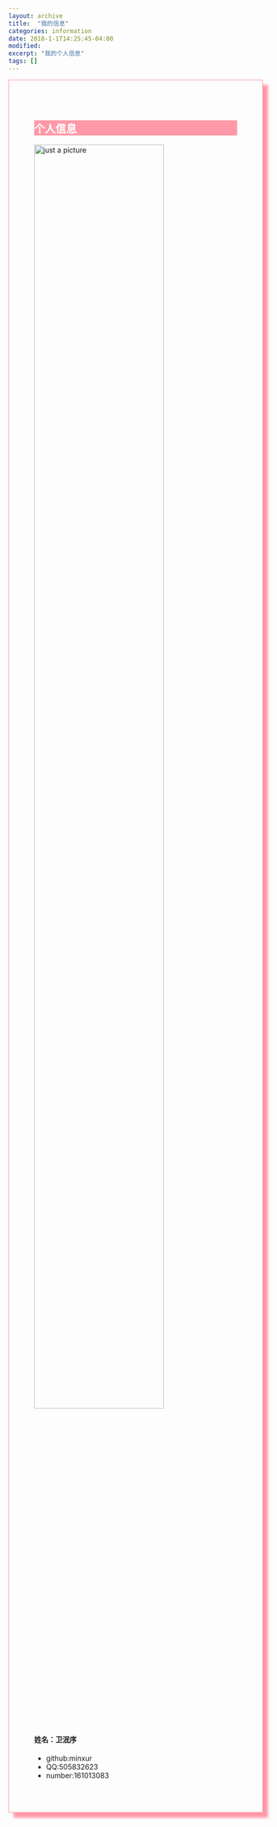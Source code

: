 ```yaml
---
layout: archive
title:  "我的信息"
categories: information
date: 2018-1-1T14:25:45-04:00
modified:
excerpt: "我的个人信息"
tags: []
---
```


<div class="row img-rounded" style="padding:50px; box-shadow: 10px 10px 5px #FF99A7; border: 1px solid #FF99A7;">
<div class="row">		 
<div class="col-md-20">
<div style="background: #FF99A7; color:white" class="btn" markdown="1">

## 个人信息

</div>
</div>

<div class="row">
<div class="col-md-15">



<img src="https://minxur.github.io/images/infor.jpg" alt="just a picture" style="width: 80%" type="image/jpg">
</div>
<div class="col-md-15" markdown="1">

#### 姓名：卫泯序
- github:minxur
- QQ:505832623
- number:161013083

</div>
</div>
